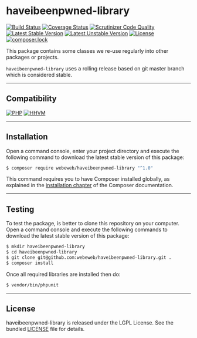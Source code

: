 haveibeenpwned-library
============

[![Build Status](https://travis-ci.org/webeweb/haveibeenpwned-library.svg?branch=master)](https://travis-ci.org/webeweb/haveibeenpwned-library) [![Coverage Status](https://coveralls.io/repos/github/webeweb/haveibeenpwned-library/badge.svg?branch=master)](https://coveralls.io/github/webeweb/haveibeenpwned-library?branch=master) [![Scrutinizer Code Quality](https://scrutinizer-ci.com/g/webeweb/haveibeenpwned-library/badges/quality-score.png?b=master)](https://scrutinizer-ci.com/g/webeweb/haveibeenpwned-library/?branch=master) [![Latest Stable Version](https://poser.pugx.org/webeweb/haveibeenpwned-library/v/stable)](https://packagist.org/packages/webeweb/haveibeenpwned-library) [![Latest Unstable Version](https://poser.pugx.org/webeweb/haveibeenpwned-library/v/unstable)](https://packagist.org/packages/webeweb/haveibeenpwned-library) [![License](https://poser.pugx.org/webeweb/haveibeenpwned-library/license)](https://packagist.org/packages/webeweb/haveibeenpwned-library) [![composer.lock](https://poser.pugx.org/webeweb/haveibeenpwned-library/composerlock)](https://packagist.org/packages/webeweb/haveibeenpwned-library)

This package contains some classes we re-use regularly into other packages or
projects.

`haveibeenpwned-library` uses a rolling release based on git master branch which is
considered stable.

---

## Compatibility

[![PHP](https://img.shields.io/badge/PHP-%5E5.6%7C%5E7.0-blue.svg)](http://php.net) [![HHVM](https://img.shields.io/badge/HHVM-ready-orange.svg)](https://hhvm.com/)

---

## Installation

Open a command console, enter your project directory and execute the following
command to download the latest stable version of this package:

```bash
$ composer require webeweb/haveibeenpwned-library "^1.0"
```

This command requires you to have Composer installed globally, as explained in
the [installation chapter](https://getcomposer.org/doc/00-intro.md) of the
Composer documentation.

---

## Testing

To test the package, is better to clone this repository on your computer.
Open a command console and execute the following commands to download the latest
stable version of this package:

```bash
$ mkdir haveibeenpwned-library
$ cd haveibeenpwned-library
$ git clone git@github.com:webeweb/haveibeenpwned-library.git .
$ composer install
```

Once all required libraries are installed then do:

```bash
$ vendor/bin/phpunit
```

---

## License

haveibeenpwned-library is released under the LGPL License. See the bundled [LICENSE](LICENSE)
file for details.
